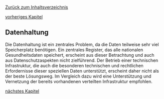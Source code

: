 [Zurück zum Inhaltsverzeichnis](https://healthdcat-ap-de.github.io/healthdcat-ap.de/report_stage_1.html)

[vorheriges Kapitel](https://healthdcat-ap-de.github.io/healthdcat-ap.de/report_stage_1/2_Ausrichtung_des_Datenmodells_an_den_Anforderungen_der_Forschung/2.2_Bedarfsbeschreibung.html)
## Datenhaltung
Die Datenhaltung ist ein zentrales Problem, da die Daten teilweise sehr viel Speicherplatz benötigen. Ein zentrales Register, das alle nationalen Gesundheitsdaten speichert, erscheint aus dieser Betrachtung und auch aus Datenschutzaspekten nicht zielführend. Der Betrieb einer technischen Infrastruktur, die auch die besonderen technischen und rechtlichen Erfordernisse dieser speziellen Daten unterstützt, erscheint daher nicht als der beste Lösungsweg. Im Vergleich dazu wird eine Unterstützung und Vernetzung der bereits vorhandenen verteilten Infrastruktur empfohlen.

[nächstes Kapitel](https://healthdcat-ap-de.github.io/healthdcat-ap.de/report_stage_1/2_Ausrichtung_des_Datenmodells_an_den_Anforderungen_der_Forschung/2.2.2_Loesungsmodell.html)